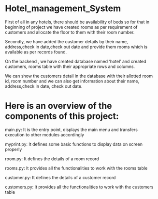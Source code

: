 # Hotel_management_System

First of all in any hotels, there should be availability of beds so for that in beginning of project we have created rooms as per requirement of customers and allocate the floor to them with their room number.

Secondly, we have added the customer details by their name, address,check in date,check out date and provide them rooms which is available as per records found.

On the backend , we have created database named ‘hotel’ and created customers, rooms table with their appropriate rows and columns.

We can show the customers detail in the database with their allotted room id, room number and we can also get information about their name, address,check in date, check out date.

# Here is an overview of the components of this project:

main.py: It is the entry point, displays the main menu and transfers execution to other modules accordingly

myprint.py: It defines some basic functions to display data on screen properly

room.py: It defines the details of a room record

rooms.py: It provides all the functionalities to work with the rooms table

customer.py: It defines the details of a customer record

customers.py: It provides all the functionalities to work with the customers table
